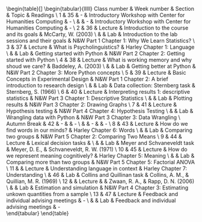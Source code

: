 \begin{table}[]
\begin{tabular}{lllll}
Class number & Week number & Section & Topic                                                      & Readings                                                          \\
1            & 35          & -       & Introductory Workshop with Center for Humanities Computing & -                                                                 \\
             &             & -       & Introductory Workshop with Center for Humanities Computing & -                                                                 \\
2            & 36          & Lecture & Introduction to the course and its goals                   & McCarty, W. (2003)                                                \\
             &             & Lab     & Introduction to the lab sessions and their goals           & N\&W Part 1 Chapter 1: Why We Learn Statistics?                   \\
3            & 37          & Lecture & What is Psycholinguistics?                                 & Harley Chapter 1: Language                                        \\
             &             & Lab     & Getting started with Python                                & N\&W Part 2 Chapter 2: Getting started with Python                \\
4            & 38          & Lecture & What is working memory and why shoud we care?              & Baddeley, A. (2003)                                               \\
             &             & Lab     & Getting better at Python                                   & N\&W Part 2 Chapter 3: More Python concepts                       \\
5            & 39          & Lecture & Basic Concepts in Experimental Design                      & N\&W Part 1 Chapter 2: A brief introduction to research design    \\
             &             & Lab     & Data collection: Sternberg task                            & Sternberg, S. (1966)                                              \\
6            & 40          & Lecture & Interpreting results 1: descriptive statistics             & N\&W Part 3 Chapter 1: Descriptive Statistics                     \\
             &             & Lab     & Plotting results                                           & N\&W Part 3 Chapter 2: Drawing Graphs                             \\
7            & 41          & Lecture & Hypothesis testing                                         & N\&W Part 4 Chapter 4: Hypothesis Testing                         \\
             &             & Lab     & Wrangling data with Python                                 & N\&W Part 3 Chapter 3: Data Wrangling                             \\
Autumn Break & 42          & -       &                                                            & -                                                                 \\
             &             & -       &                                                            & -                                                                 \\
8            & 43          & Lecture & How do we find words in our minds?                         & Harley Chapter 6: Words                                           \\
             &             & Lab     & Comparing two groups                                       & N\&W Part 5 Chapter 2: Comparing Two Means                        \\
9            & 44          & Lecture & Lexical decision tasks                                     &                                                                   \\
             &             & Lab     & Meyer and Schvaneveldt task                                & Meyer, D. E., \& Schvaneveldt, R. W. (1971)                       \\
10           & 45          & Lecture & How do we represent meaning cognitively?                   & Harley Chapter 5: Meaning                                         \\
             &             & Lab     & Comparing more than two groups                             & N\&W Part 5 Chapter 5: Factorial ANOVA                            \\
11           &             & Lecture & Understanding language in context                          & Harley Chapter 7: Understanding                                   \\
             & 46          & Lab     & Collins and Quillinan task                                 & Collins, A. M., \& Quillian, M. R. (1969)                         \\
12           &             & Lecture &                                                            & Zwaan, R. A., \& Rapp, D. N. (2006)                               \\
             &             & Lab     & Estimation and simulation                                  & N\&W Part 4 Chapter 3: Estimating unkown quantities from a sample \\
13           & 47          & Lecture & Feedback and individual advising meetings                  & -                                                                 \\
             &             & Lab     & Feedback and individual advising meetings                  & -                                                                
\end{tabular}
\end{table}